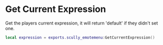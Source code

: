 # Get Current Expression

Get the players current expression, it will return 'default' if they didn't set one.
```lua
local expression = exports.scully_emotemenu:GetCurrentExpression()
```